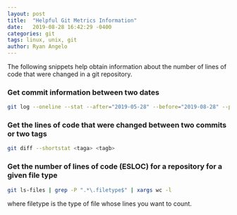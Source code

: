 ```yaml
---
layout: post
title:  "Helpful Git Metrics Information"
date:   2019-08-28 16:42:29 -0400
categories: git
tags: linux, unix, git
author: Ryan Angelo
---
```


The following snippets help obtain information about the number of lines of code that were changed in a git repository.

### Get commit information between two dates

```sh
git log --oneline --stat --after="2019-05-28" --before="2019-08-28" --pretty="@%h" | grep -v \| |  tr "\n" " "  |  tr "@" "\n"
```

### Get the lines of code that were changed between two commits or two tags

```sh
git diff --shortstat <taga> <tagb>
```

### Get the number of lines of code (ESLOC) for a repository for a given file type

```sh
git ls-files | grep -P ".*\.filetype$" | xargs wc -l  
```
where filetype is the type of file whose lines you want to count.
